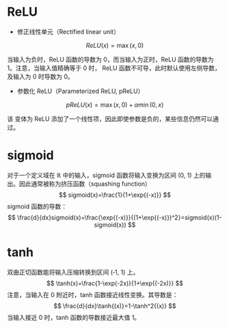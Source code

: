 # ReLU

- 修正线性单元（Rectified linear unit）

$$
ReLU(x)=\max{(x,0)}
$$

当输入为负时，ReLU 函数的导数为 0，而当输入为正时，ReLU 函数的导数为 1。注意，当输入值精确等于 0 时， ReLU 函数不可导，此时默认使用左侧导数，及输入为 0 时导数为 0。

- 参数化 ReLU（Parameterized ReLU, pReLU）

$$
pReLU(x)=\max{(x,0)}+\alpha\min{(0,x)}
$$

该 变体为 ReLU 添加了一个线性项，因此即使参数是负的，某些信息仍然可以通过。

# sigmoid

对于一个定义域在 $\mathbb{R}$ 中的输入，sigmoid 函数将输入变换为区间 (0, 1) 上的输出。因此通常被称为挤压函数（squashing function）
$$
sigmoid(x)=\frac{1}{1+\exp{(-x)}}
$$
sigmoid 函数的导数：
$$
\frac{d}{dx}sigmoid(x)=\frac{\exp{(-x)}}{(1+\exp{(-x)})^2}=sigmoid(x)(1-sigmoid(x))
$$

# tanh

双曲正切函数能将输入压缩转换到区间 (‐1, 1) 上。
$$
\tanh(x)=\frac{1-\exp(-2x)}{1+\exp{(-2x)}}
$$
注意，当输入在 0 附近时，tanh 函数接近线性变换。其导数是：
$$
\frac{d}{dx}\tanh{(x)}=1-\tanh^2{(x)}
$$
当输入接近 0 时，tanh 函数的导数接近最大值 1。